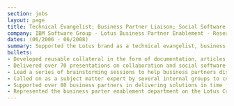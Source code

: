 ```yaml
---
section: jobs
layout: page
title: Technical Evangelist; Business Partner Liaison; Social Software Consultant
company: IBM Software Group - Lotus Business Partner Enablement - Research Triangle Park, NC
dates: (06/2006 - 06/2008)
summary: Supported the Lotus brand as a technical evangelist, business partner liaison and consultant for the portfolio of collaboration and social software.
bullets:
- Developed reusable collateral in the form of documentation, articles, interactive learning labs and code samples in support business partner efforts to integrate with Lotus products.
- Delivered over 70 presentations on collaboration and social software technologies to a variety of customer, business partner and internal IBM audiences.
- Lead a series of brainstorming sessions to help business partners discover news ways to integrate with Lotus software.
- Called on as a subject matter expert by several internal groups to consult on plans to implement social technologies inside and outside of the company.
- Supported over 80 business partners in delivering solutions in time for the annual Lotus trade show.
- Represented the business parter enablement department on the Lotus Connections product offering team to insure that the needs of our business partners were addressed in product plans.
---
```

